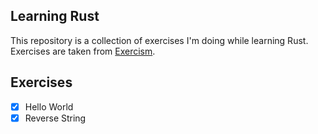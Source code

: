 ## Learning Rust

This repository is a collection of exercises I'm doing while learning Rust. Exercises are taken from [Exercism](https://exercism.org/).

## Exercises

- [x] Hello World
- [x] Reverse String
